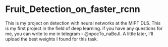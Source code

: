 # Fruit_Detection_on_faster_rcnn
This is my project on detection with neural networks at the MIPT DLS. 
This is my first project in the field of deep learning.
if you have any questions for me, you can write to me in telegram - @npocTo_naBeJI.
A little later, I'll upload the best weights I found for this task.
